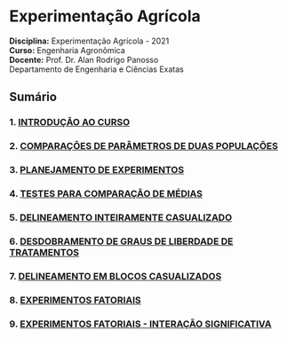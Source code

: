 Experimentação Agrícola
================

**Disciplina:** Experimentação Agrícola - 2021  
**Curso:** Engenharia Agronômica  
**Docente:** Prof. Dr. Alan Rodrigo Panosso  
Departamento de Engenharia e Ciências Exatas

<!-- badges: start -->
<!-- badges: end -->

## Sumário

### 1. [INTRODUÇÃO AO CURSO](https://arpanosso.github.io/experimentacao-agricola-unesp-fcav/Docs/cap01.html)

### 2. [COMPARAÇÕES DE PARÂMETROS DE DUAS POPULAÇÕES](https://arpanosso.github.io/experimentacao-agricola-unesp-fcav/Docs/cap02.html)

### 3. [PLANEJAMENTO DE EXPERIMENTOS](https://arpanosso.github.io/experimentacao-agricola-unesp-fcav/Docs/cap03.html)

### 4. [TESTES PARA COMPARAÇÃO DE MÉDIAS](https://arpanosso.github.io/experimentacao-agricola-unesp-fcav/Docs/cap04.html)

### 5. [DELINEAMENTO INTEIRAMENTE CASUALIZADO](https://arpanosso.github.io/experimentacao-agricola-unesp-fcav/Docs/cap05.html)

### 6. [DESDOBRAMENTO DE GRAUS DE LIBERDADE DE TRATAMENTOS](https://arpanosso.github.io/experimentacao-agricola-unesp-fcav/Docs/cap06.html)

### 7. [DELINEAMENTO EM BLOCOS CASUALIZADOS](https://arpanosso.github.io/experimentacao-agricola-unesp-fcav/Docs/cap07.html)

### 8. [EXPERIMENTOS FATORIAIS](https://arpanosso.github.io/experimentacao-agricola-unesp-fcav/Docs/cap08.html)

### 9. [EXPERIMENTOS FATORIAIS - INTERAÇÃO SIGNIFICATIVA](https://arpanosso.github.io/experimentacao-agricola-unesp-fcav/Docs/cap09.html)
